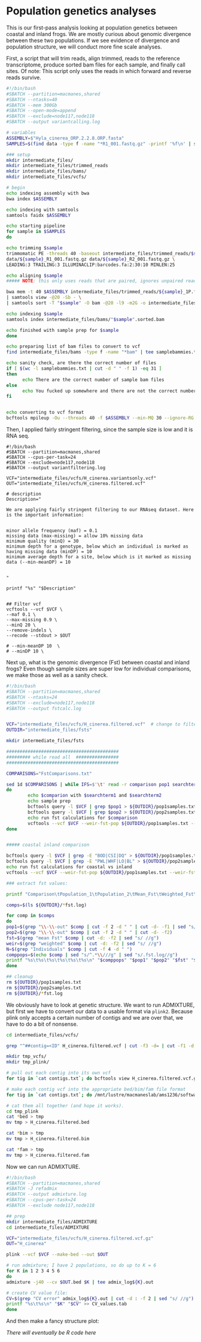 # Population genetics analyses

This is our first-pass analysis looking at population genetics between coastal and inland frogs. We are mostly curious about genomic divergence between these two populations. If we see evidence of divergence and population structure, we will conduct more fine scale analyses.


First, a script that will trim reads, align trimmed, reads to the reference transcriptome, produce sorted bam files for each sample, and finally call sites. Of note: This script only uses the reads in which forward and reverse reads survive.

```bash
#!/bin/bash
#SBATCH --partition=macmanes,shared
#SBATCH --ntasks=40
#SBATCH --mem 300Gb
#SBATCH --open-mode=append
#SBATCH --exclude=node117,node118
#SBATCH --output variantcalling.log

# variables
ASSEMBLY=$"Hyla_cinerea_ORP.2.2.8.ORP.fasta"
SAMPLES=$(find data -type f -name "*R1_001.fastq.gz" -printf '%f\n' | sed "s/_R1_001.fastq.gz//g")

### setup
mkdir intermediate_files/
mkdir intermediate_files/trimmed_reads
mkdir intermediate_files/bams/
mkdir intermediate_files/vcfs/

# begin
echo indexing assembly with bwa
bwa index $ASSEMBLY

echo indexing with samtools
samtools faidx $ASSEMBLY

echo starting pipeline
for sample in $SAMPLES
do

echo trimming $sample
trimmomatic PE -threads 40 -baseout intermediate_files/trimmed_reads/$sample.fq.gz \
data/${sample}_R1_001.fastq.gz data/${sample}_R2_001.fastq.gz \
LEADING:3 TRAILING:3 ILLUMINACLIP:barcodes.fa:2:30:10 MINLEN:25

echo aligning $sample
##### NOTE: this only uses reads that are paired, ignores unpaired reads.

bwa mem -t 40 $ASSEMBLY intermediate_files/trimmed_reads/${sample}_1P.fq.gz intermediate_files/trimmed_reads/${sample}_2P.fq.gz \
| samtools view -@20 -Sb - \
| samtools sort -T "$sample" -O bam -@20 -l9 -m2G -o intermediate_files/bams/"$sample".sorted.bam -

echo indexing $sample
samtools index intermediate_files/bams/"$sample".sorted.bam

echo finished with sample prep for $sample
done

echo preparing list of bam files to convert to vcf
find intermediate_files/bams -type f -name "*bam" | tee samplebammies.txt

echo sanity check, are there the correct number of files
if [ $(wc -l samplebammies.txt | cut -d " " -f 1) -eq 31 ]
then
      echo There are the correct number of sample bam files
else
      echo You fucked up somewhere and there are not the correct number of sample bam files
fi


echo converting to vcf format
bcftools mpileup -Ou --threads 40 -f $ASSEMBLY --min-MQ 30 --ignore-RG --max-depth 1000 --bam-list samplebammies.txt | bcftools call --threads 40 --variants-only -m -Ov -o intermediate_files/vcfs/H_cinerea.variantsonly.bcf

```


Then, I applied fairly stringent filtering, since the sample size is low and it is RNA seq.

```
#!/bin/bash
#SBATCH --partition=macmanes,shared
#SBATCH --cpus-per-task=24
#SBATCH --exclude=node117,node118
#SBATCH --output variantfiltering.log

VCF="intermediate_files/vcfs/H_cinerea.variantsonly.vcf"
OUT="intermediate_files/vcfs/H_cinerea.filtered.vcf"

# description
Description="

We are applying fairly stringent filtering to our RNAseq dataset. Here is the important information:


minor allele frequency (maf) = 0.1
missing data (max-missing) = allow 10% missing data
minimum quality (minQ) = 30
minimum depth for a genotype, below which an individual is marked as having missing data (minDP) = 10
minimum average depth for a site, below which is it marked as missing data (--min-meanDP) = 10


"

printf "%s" "$Description"


## Filter vcf
vcftools --vcf $VCF \
--maf 0.1 \
--max-missing 0.9 \
--minQ 20 \
--remove-indels \
--recode --stdout > $OUT

# --min-meanDP 10  \
# --minDP 10 \
```

Next up, what is the genomic divergence (Fst) between coastal and inland frogs? Even though sample sizes are super low for individual comparisons, we make those as well as a sanity check.

```bash
#!/bin/bash
#SBATCH --partition=macmanes,shared
#SBATCH --ntasks=24
#SBATCH --exclude=node117,node118
#SBATCH --output fstcalc.log


VCF="intermediate_files/vcfs/H_cinerea.filtered.vcf"  # change to filtered file later.
OUTDIR="intermediate_files/fsts"

mkdir intermediate_files/fsts

##########################################
######### while read all  ################
##########################################

COMPARISONS="FstComparisons.txt"

sed 1d $COMPARISONS | while IFS=$'\t' read -r comparison pop1 searchterm1 pop2 searchterm2
do
        echo $comparion with $searchterm1 and $searchterm2
        echo sample prep
        bcftools query -l $VCF | grep $pop1 > ${OUTDIR}/pop1samples.txt
        bcftools query -l $VCF | grep $pop2 > ${OUTDIR}/pop2samples.txt
        echo run fst calculations for $comparison
        vcftools --vcf $VCF --weir-fst-pop ${OUTDIR}/pop1samples.txt --weir-fst-pop ${OUTDIR}/pop2samples.txt --out ${OUTDIR}/$comparison > ${OUTDIR}/$comparison.fst.log 2>&1
done


##### coastal inland comparison

bcftools query -l $VCF | grep -E "BOD|CSI|DQ" > ${OUTDIR}/pop1samples.txt
bcftools query -l $VCF | grep -E "PWL|WHF|LO|BL" > ${OUTDIR}/pop2samples.txt
echo run fst calculations for coastal vs inland
vcftools --vcf $VCF --weir-fst-pop ${OUTDIR}/pop1samples.txt --weir-fst-pop ${OUTDIR}/pop2samples.txt --out ${OUTDIR}/coastal-inland > ${OUTDIR}/coastal-inland.fst.log 2>&1

### extract fst values:

printf "Comparison\tPopulation_1\tPopulation_2\tMean_Fst\tWeighted_Fst\tSampleSize\n" > Fstvalues.tsv

comps=$(ls ${OUTDIR}/*fst.log)

for comp in $comps
do
pop1=$(grep "\\-\\-out" $comp | cut -f 2 -d " " | cut -d- -f1 | sed "s/^.*\\///g")
pop2=$(grep "\\-\\-out" $comp | cut -f 2 -d " " | cut -d- -f2)
fst=$(grep "mean Fst" $comp | cut -d: -f2 | sed "s/ //g")
weir=$(grep "weighted" $comp | cut -d: -f2 | sed "s/ //g")
N=$(grep "Individuals" $comp | cut -f 4 -d " ")
comppops=$(echo $comp | sed "s/^.*\\///g" | sed "s/.fst.log//g")
printf "%s\t%s\t%s\t%s\t%s\t%s\n" "$comppops" "$pop1" "$pop2" "$fst" "$weir" "$N" >> Fstvalues.tsv
done

## cleanup
rm ${OUTDIR}/pop1samples.txt
rm ${OUTDIR}/pop2samples.txt
rm ${OUTDIR}/*fst.log

```

We obviously have to look at genetic structure. We want to run ADMIXTURE, but first we have to convert our data to a usable format via `plink2`. Because plink only accepts a certain number of contigs and we are over that, we have to do a bit of nonsense.

```bash
cd intermediate_files/vcfs/

grep "^##contig=<ID" H_cinerea.filtered.vcf | cut -f3 -d= | cut -f1 -d, | sort | uniq > contigs.txt

mkdir tmp_vcfs/
mkdir tmp_plink/

# pull out each contig into its own vcf
for tig in `cat contigs.txt`; do bcftools view H_cinerea.filtered.vcf.gz ${tig} > tmp_vcfs/${tig}.vcf; done

# make each contig vcf into the appropriate bed/bim/fam file format
for tig in `cat contigs.txt`; do /mnt/lustre/macmaneslab/ams1236/software/plink2 --double-id --allow-extra-chr --vcf tmp_vcfs/${tig}.vcf --make-bed --out tmp_plink/${tig}; done

# cat them all together (and hope it works).
cd tmp_plink
cat *bed > tmp
mv tmp > H_cinerea.filtered.bed

cat *bim > tmp
mv tmp > H_cinerea.filtered.bim

cat *fam > tmp
mv tmp > H_cinerea.filtered.fam
```

Now we can run ADMIXTURE.

```bash
#!/bin/bash
#SBATCH --partition=macmanes,shared
#SBATCH -J refadmix
#SBATCH --output admixture.log
#SBATCH --cpus-per-task=24
#SBATCH --exclude node117,node118

## prep
mkdir intermediate_files/ADMIXTURE
cd intermediate_files/ADMIXTURE

VCF="intermediate_files/vcfs/H_cinerea.filtered.vcf.gz"
OUT="H_cinerea"

plink --vcf $VCF --make-bed --out $OUT 

# run admixture; I have 2 populations, so do up to K = 6
for K in 1 2 3 4 5 6
do
admixture -j40 --cv $OUT.bed $K | tee admix_log${K}.out

# create CV value file:
CV=$(grep "CV error" admix_log${K}.out | cut -d : -f 2 | sed "s/ //g")
printf "%s\t%s\n" "$K" "$CV" >> CV_values.tab
done
```

And then make a fancy structure plot:

_There will eventually be R code here_





